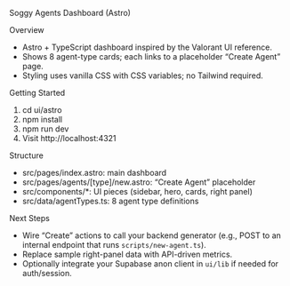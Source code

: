 Soggy Agents Dashboard (Astro)

Overview
- Astro + TypeScript dashboard inspired by the Valorant UI reference.
- Shows 8 agent-type cards; each links to a placeholder “Create Agent” page.
- Styling uses vanilla CSS with CSS variables; no Tailwind required.

Getting Started
1) cd ui/astro
2) npm install
3) npm run dev
4) Visit http://localhost:4321

Structure
- src/pages/index.astro: main dashboard
- src/pages/agents/[type]/new.astro: “Create Agent” placeholder
- src/components/*: UI pieces (sidebar, hero, cards, right panel)
- src/data/agentTypes.ts: 8 agent type definitions

Next Steps
- Wire “Create” actions to call your backend generator (e.g., POST to an internal endpoint that runs `scripts/new-agent.ts`).
- Replace sample right-panel data with API-driven metrics.
- Optionally integrate your Supabase anon client in `ui/lib` if needed for auth/session.

